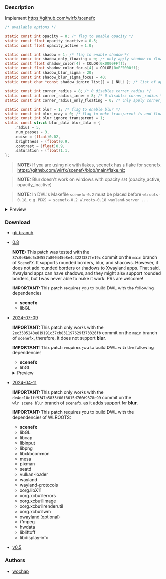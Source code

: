 ### Description

Implement https://github.com/wlrfx/scenefx

```c
/* available options */

static const int opacity = 0; /* flag to enable opacity */
static const float opacity_inactive = 0.5;
static const float opacity_active = 1.0;

static const int shadow = 1; /* flag to enable shadow */
static const int shadow_only_floating = 0; /* only apply shadow to floating windows */
static const float shadow_color[4] = COLOR(0x0000FFff);
static const float shadow_color_focus[4] = COLOR(0xFF0000ff);
static const int shadow_blur_sigma = 20;
static const int shadow_blur_sigma_focus = 40;
static const char *const shadow_ignore_list[] = { NULL }; /* list of app-id to ignore */

static const int corner_radius = 8; /* 0 disables corner_radius */
static const int corner_radius_inner = 8; /* 0 disables corner_radius */
static const int corner_radius_only_floating = 0; /* only apply corner_radius and corner_radius_inner to floating windows */

static const int blur = 1; /* flag to enable blur */
static const int blur_xray = 0; /* flag to make transparent fs and floating windows display your background */
static const int blur_ignore_transparent = 1;
static const struct blur_data blur_data = {
	.radius = 5,
	.num_passes = 3,
	.noise = (float)0.02,
	.brightness = (float)0.9,
	.contrast = (float)0.9,
	.saturation = (float)1.1,
};
```

> **NOTE:** If you are using nix with flakes, scenefx has a flake for scenefx https://github.com/wlrfx/scenefx/blob/main/flake.nix

> **NOTE:** Blur doesn't work on windows with opacity set (opacity_active, opacity_inactive)

> **NOTE:** In DWL's Makefile `scenefx-0.2` must be placed before `wlroots-0.18`, e.g. `PKGS = scenefx-0.2 wlroots-0.18 wayland-server ...`

<details>
<summary>Preview</summary>
<pre>
<img src="https://i.imgur.com/nJIX6lp.png"/>
</pre>
</details>

### Download

- [git branch](https://codeberg.org/wochap/dwl/src/branch/v0.8-a/scenefx-b)

- [0.8](https://codeberg.org/dwl/dwl-patches/raw/branch/main/patches/scenefx/scenefx.patch)

  **NOTE:** This patch was tested with the `87c0e8b6d5c86557a800445e8e4c322f387fe19c` commit on the `main` branch of `SceneFX`. It supports rounded borders, blur, and shadows. However, it does not add rounded borders or shadows to Xwayland apps. That said, Xwayland apps can have shadows, and they might also support rounded borders, but I was never able to make it work. PRs are welcome!

  **IMPORTANT:** This patch requires you to build DWL with the following dependencies

  - **scenefx**
  - libGL

- [2024-07-09](https://codeberg.org/dwl/dwl-patches/raw/commit/13d96b51b54500dd24544cf3a73c61b7a1414bc6/patches/scenefx/scenefx.patch)

  **IMPORTANT:** This patch only works with the `2ec3505248e819191c37cb831197629f373326fb` commit on the `main` branch of `scenefx`, therefore, it does not support **blur**.

  **IMPORTANT:** This patch requires you to build DWL with the following dependencies

  - **scenefx**
  - libGL

  <details>
  <summary>Preview</summary>
  <pre>
  <img src="https://i.imgur.com/4kFhSaS.png"/>
  <img src="https://i.imgur.com/9ZQAUXx.png"/>
  </pre>
  </details>

- [2024-04-11](https://codeberg.org/dwl/dwl-patches/raw/commit/6e3a57ffd16dafa31900b7e89e51672bd7bcc1e8/scenefx/scenefx.patch)

  **IMPORTANT:** This patch only works with the `de4ec10e1ff9347b5833f00f8615d760d9378c99` commit on the `wlr_scene_blur` branch of `scenefx`, as it adds support for **blur**.

  **IMPORTANT:** This patch requires you to build DWL with the dependencies of WLROOTS:

  - **scenefx**
  - libGL
  - libcap
  - libinput
  - libpng
  - libxkbcommon
  - mesa
  - pixman
  - seatd
  - vulkan-loader
  - wayland
  - wayland-protocols
  - xorg.libX11
  - xorg.xcbutilerrors
  - xorg.xcbutilimage
  - xorg.xcbutilrenderutil
  - xorg.xcbutilwm
  - xwayland (optional)
  - ffmpeg
  - hwdata
  - libliftoff
  - libdisplay-info

- [v0.5](https://codeberg.org/dwl/dwl-patches/raw/commit/7a5c3420822074c544fa102e030b7c30aa6b6be8/scenefx/scenefx.patch)

### Authors

- [wochap](https://codeberg.org/wochap)
